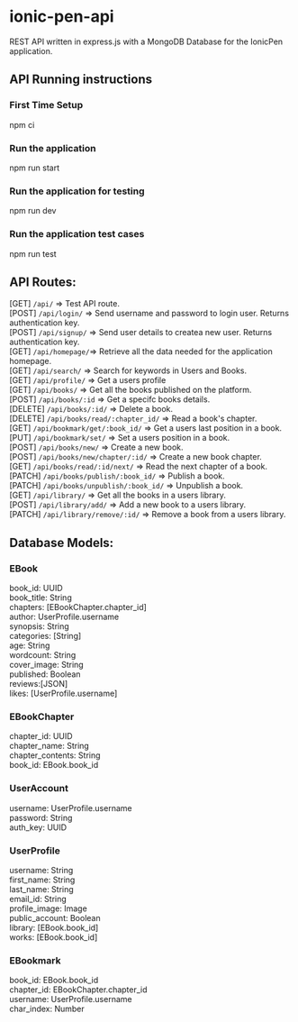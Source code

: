 # ionic-pen-api

REST API written in express.js with a MongoDB Database for the IonicPen application.

## API Running instructions

### First Time Setup

npm ci 

### Run the application

npm run start

### Run the application for testing

npm run dev

### Run the application test cases

npm run test

## API Routes:

[GET] `/api/` => Test API route.
<br/>
[POST] `/api/login/` => Send username and password to login user. Returns authentication key.
<br/>
[POST] `/api/signup/` => Send user details to createa new user. Returns authentication key.
<br/>
[GET] `/api/homepage/`=> Retrieve all the data needed for the application homepage.
<br/>
[GET] `/api/search/` => Search for keywords in Users and Books.
<br/>
[GET] `/api/profile/` => Get a users profile
<br/>
[GET] `/api/books/` => Get all the books published on the platform.
<br/>
[POST] `/api/books/:id` => Get a specifc books details.
<br/>
[DELETE] `/api/books/:id/` => Delete a book.
<br/>
[DELETE] `/api/books/read/:chapter_id/` => Read a book's chapter.
<br/>
[GET] `/api/bookmark/get/:book_id/` => Get a users last position in a book.
<br/>
[PUT] `/api/bookmark/set/` => Set a users position in a book.
<br/>
[POST] `/api/books/new/` => Create a new book.
<br/>
[POST] `/api/books/new/chapter/:id/` => Create a new book chapter.
<br/>
[GET] `/api/books/read/:id/next/` => Read the next chapter of a book.
<br/>
[PATCH] `/api/books/publish/:book_id/` => Publish a book.
<br/>
[PATCH] `/api/books/unpublish/:book_id/` => Unpublish a book.
<br/>
[GET] `/api/library/` => Get all the books in a users library.
<br/>
[POST] `/api/library/add/` => Add a new book to a users library.
<br/>
[PATCH] `/api/library/remove/:id/` => Remove a book from a users library.

## Database Models:

### EBook

book_id: UUID
<br/>
book_title: String
<br/>
chapters: [EBookChapter.chapter_id]
<br/>
author: UserProfile.username
<br/>
synopsis: String
<br/>
categories: [String]
<br/>
age: String
<br/>
wordcount: String
<br/>
cover_image: String
<br/>
published: Boolean
<br/>
reviews:[JSON]
<br/>
likes: [UserProfile.username]
<br/>

### EBookChapter

chapter_id: UUID
<br/>
chapter_name: String
<br/>
chapter_contents: String
<br/>
book_id: EBook.book_id
<br/>

### UserAccount

username: UserProfile.username
<br/>
password: String
<br/>
auth_key: UUID
<br/>

### UserProfile

username: String
<br/>
first_name: String
<br/>
last_name: String
<br/>
email_id: String
<br/>
profile_image: Image
<br/>
public_account: Boolean
<br/>
library: [EBook.book_id]
<br/>
works: [EBook.book_id]
<br/>

### EBookmark

book_id: EBook.book_id
<br/>
chapter_id: EBookChapter.chapter_id
<br/>
username: UserProfile.username
<br/>
char_index: Number
<br/>
